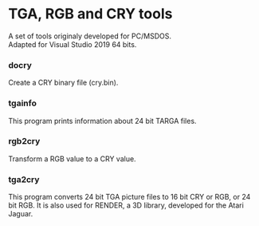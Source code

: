 # TGA, RGB and CRY tools
A set of tools originaly developed for PC/MSDOS.<br>
Adapted for Visual Studio 2019 64 bits.

### docry
Create a CRY binary file (cry.bin).

### tgainfo
This program prints information about 24 bit TARGA files.

### rgb2cry
Transform a RGB value to a CRY value.

### tga2cry
This program converts 24 bit TGA picture files to 16 bit CRY or RGB, or 24 bit RGB.
It is also used for RENDER, a 3D library, developed for the Atari Jaguar.